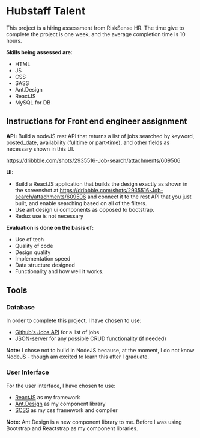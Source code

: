 # Hubstaff Talent

This project is a hiring assessment from RiskSense HR. The time give to complete the project is one week, and the average completion time is 10 hours.

**Skills being assessed are:**
* HTML
* JS
* CSS
* SASS
* Ant.Design
* ReactJS
* MySQL for DB

## Instructions for Front end engineer assignment

**API:**
Build a nodeJS rest API that returns a list of jobs searched by keyword, posted_date, availability (fulltime or part-time), and other fields as necessary shown in this UI.

https://dribbble.com/shots/2935516-Job-search/attachments/609506

**UI:**
* Build a ReactJS application that builds the design exactly as shown in the screenshot at https://dribbble.com/shots/2935516-Job-search/attachments/609506 and connect it to the rest API that you just built, and enable searching based on all of the filters.
* Use ant.design ui components as opposed to bootstrap.
* Redux use is not necessary

**Evaluation is done on the basis of:**
* Use of tech
* Quality of code
* Design quality
* Implementation speed
* Data structure designed
* Functionality and how well it works.

## Tools

### Database
In order to complete this project, I have chosen to use:
* [Github's Jobs API](https://jobs.github.com/api) for a list of jobs
* [JSON-server](https://www.npmjs.com/package/json-server) for any possible CRUD functionality (if needed)

__Note:__ I chose not to build in NodeJS because, at the moment, I do not know NodeJS - though am excited to learn this after I graduate.

### User Interface
For the user interface, I have chosen to use:
* [ReactJS]() as my framework
* [Ant.Design]() as my component library
* [SCSS]() as my css framework and compiler

__Note:__ Ant.Design is a new component library to me. Before I was using Bootstrap and Reactstrap as my component libraries.


